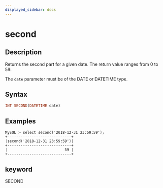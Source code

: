 ```yaml
---
displayed_sidebar: docs
---
```


# second

## Description

Returns the second part for a given date. The return value ranges from 0 to 59.

The `date` parameter must be of the DATE or DATETIME type.

## Syntax

```Haskell
INT SECOND(DATETIME date)
```

## Examples

```Plain Text
MySQL > select second('2018-12-31 23:59:59');
+-----------------------------+
|second('2018-12-31 23:59:59')|
+-----------------------------+
|                          59 |
+-----------------------------+
```

## keyword

SECOND
